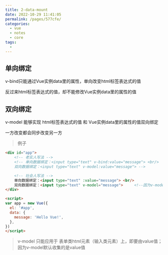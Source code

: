 ```yaml
---
title: 2-data-mount
date: 2022-10-29 11:41:05
permalink: /pages/577cfe/
categories:
  - vue
  - notes
  - core
tags:
  - 
---
```

## 单向绑定

v-bind只能通过Vue实例data里的属性，单向改变html标签表达式的值

反过来html标签表达式的值，却不能修改Vue实例data里的属性的值


## 双向绑定

v-model 能够实现 html标签表达式的值 和 Vue实例data里的属性的值双向绑定

一方改变都会同步改变另一方

> 例子

```html
<div id="app">
    <!-- 老实人写法 -->
    <!-- 单向数据绑定：<input type="text" v-bind:value="message"> <br/>
    双向数据绑定：<input type="text" v-model:value="message"> -->

    <!-- 社会人写法 -->
    单向数据绑定：<input type="text" :value="message"> <br/>
    双向数据绑定：<input type="text" v-model="message">     <!--因为v-model默认就是收集value-->
</div>

<script>
var app = new Vue({
  el: '#app',
  data: {
    message: 'Hello Vue!',
  },
})
</script>
```

> v-model 只能应用于 表单类html元素（输入类元素）上，即要由value值；因为v-model默认收集的是value值
